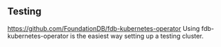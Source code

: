 ## Testing

https://github.com/FoundationDB/fdb-kubernetes-operator
Using fdb-kubernetes-operator is the easiest way setting up a testing cluster.

